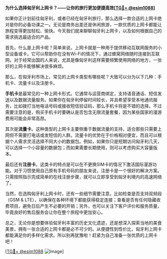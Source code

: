 **为什么选择匈牙利上网卡？——让你的旅行更加便捷高效[[TG💪+ @esim1088](https://t.me/s/esim1088)]**

如果你正计划前往匈牙利，或者已经在匈牙利旅行，那么选择一款合适的上网卡绝对是你的必备功课之一。无论是商务出差还是休闲旅游，一款优质的上网卡都能让旅程变得更加轻松、愉快。今天我们就来聊聊匈牙利上网卡，以及如何根据自己的需求挑选最适合的产品。

首先，什么是上网卡呢？简单来说，上网卡就是一种用于提供移动互联网服务的小型设备或卡。它可以帮助你在没有Wi-Fi的情况下，通过蜂窝网络随时连接到互联网。对于经常出国的人来说，尤其是像匈牙利这样需要频繁使用网络的地方，一张好的上网卡能够解决很多麻烦。

那么，在匈牙利市场上，常见的上网卡类型有哪些呢？大致可以分为以下几种：手机卡、流量卡以及注册卡。

**手机卡**是最常见的一种上网卡形式。它通常与运营商绑定，支持语音通话、短信发送以及数据流量服务。如果你在匈牙利停留时间较长，并且希望享受本地通讯服务，比如拨打当地电话号码或接收短信验证码，那么手机卡将是不错的选择。不过需要注意的是，购买手机卡时要确认是否包含无限流量套餐，因为某些国家的漫游费用可能会非常高昂。

其次是**流量卡**。这种类型的上网卡主要侧重于数据流量的支持，适合那些只需要上网但不需要打电话或发短信的人群。流量卡的优势在于价格相对便宜，而且可以根据个人需求灵活选择不同大小的数据包。例如，如果你只是短期访问匈牙利几天，可以选择一个小容量的数据包；而如果需要长期使用，则可以考虑购买大容量版本。

最后还有**注册卡**。这类卡的特点是可以在不更换SIM卡的情况下激活国际漫游功能。对于习惯使用自己原有手机号码的朋友来说，注册卡是一个很好的解决方案。只需按照指示完成简单的在线注册步骤，就可以立即享受到匈牙利境内的高速网络了。

当然，在选购匈牙利上网卡时，还有一些细节需要注意。比如检查是否支持双频段（GSM & LTE），以确保在各种环境下都能获得稳定连接；查看是否有任何隐藏收费项目，避免日后产生不必要的开销；另外，也可以关注下客户评价和服务质量，毕竟良好的售后服务会让你在整个旅程中更加安心。

总之，无论你是想要体验匈牙利丰富的历史文化遗迹，还是想深入探索当地的美食美景，拥有一张合适的上网卡都是必不可少的。从便捷性到性价比，匈牙利上网卡都能满足你的多样化需求。所以别再犹豫啦！赶紧为自己准备一张优质的上网卡吧！

[[TG💪+ @esim1088](https://t.me/s/esim1088) ![Image](https://i.postimg.cc/4NQfJmqS/Snipaste-2025-05-13-00-14-12.png)]